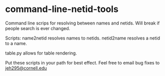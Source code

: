command-line-netid-tools
========================

Command line scrips for resolving between names and netids.
Will break if people search is ever changed.

Scripts:
name2netid resolves names to netids.
netid2name resolves a netid to a name.

table.py allows for table rendering.

Put these scripts in your path for best effect.
Feel free to email bug fixes to jeh295@cornell.edu
